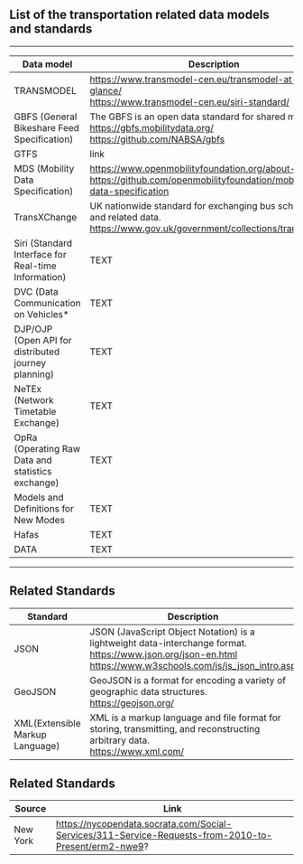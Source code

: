 ## List of the transportation related data models and standards
---- ---- ---- ---- ----

| Data model   | Description  |
| ------------- | ------------- |
| TRANSMODEL | https://www.transmodel-cen.eu/transmodel-at-a-glance/ <br /> https://www.transmodel-cen.eu/siri-standard/ |
| GBFS (General Bikeshare Feed Specification) | The GBFS is an open data standard for shared mobility. <br /> https://gbfs.mobilitydata.org/ <br /> https://github.com/NABSA/gbfs |
| GTFS | link |
| MDS (Mobility Data Specification) | https://www.openmobilityfoundation.org/about-mds/ <br /> https://github.com/openmobilityfoundation/mobility-data-specification |
| TransXChange | UK nationwide standard for exchanging bus schedules and related data. <br/> https://www.gov.uk/government/collections/transxchange |
| Siri (Standard Interface for Real-time Information) | TEXT |
| DVC (Data Communication on Vehicles* | TEXT |
| DJP/OJP (Open API for distributed journey planning) | TEXT |
| NeTEx (Network Timetable Exchange) | TEXT |
| OpRa (Operating Raw Data and statistics exchange) | TEXT |
| Models and Definitions for New Modes | TEXT |
| Hafas | TEXT |
| DATA | TEXT |

---- ---- ---- ---- ----
## Related Standards
| Standard | Description |
| ------------- | ------------- |
| JSON | JSON (JavaScript Object Notation) is a lightweight data-interchange format. <br /> https://www.json.org/json-en.html <br />  https://www.w3schools.com/js/js_json_intro.asp|
| GeoJSON | GeoJSON is a format for encoding a variety of geographic data structures. <br/> https://geojson.org/|
| XML(Extensible Markup Language) |  XML is a markup language and file format for storing, transmitting, and reconstructing arbitrary data. <br /> https://www.xml.com/ |


## Related Standards
| Source | Link |
| ------------- | ------------- |
| New York | https://nycopendata.socrata.com/Social-Services/311-Service-Requests-from-2010-to-Present/erm2-nwe9? |



 

